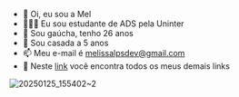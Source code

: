 - 👋 Oi, eu sou a Mel
- 🧑🏼‍💻 Eu sou estudante de ADS pela Uninter
- 🌱 Sou gaúcha, tenho 26 anos
- 💞️ Sou casada a 5 anos
- 📫 Meu e-mail é melissalpsdev@gmail.com
- 🧷 Neste [link](https://bio.site/melissalps98) você encontra todos os meus demais links

![20250125_155402~2](https://github.com/user-attachments/assets/12c411f6-7391-465a-a2f9-12d43bd797bf)


<!---
melissalp98/melissalp98 is a ✨ special ✨ repository because its `README.md` (this file) appears on your GitHub profile.
You can click the Preview link to take a look at your changes.
--->
